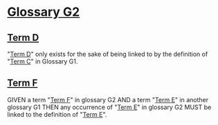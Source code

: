 # [Glossary G2](#glossary-g2)

## [Term D](#term-d)

"[Term D][1]" only exists for the sake of being linked to by the definition of
"[Term C][2]" in Glossary G1.

## [Term F](#term-f)

GIVEN a term "[Term F][3]" in glossary G2 AND a term "[Term E][4]" in another glossary G1
THEN any occurrence of "[Term E][4]" in glossary G2 MUST be linked to the definition
of "[Term E][4]".

[1]: #term-d "\"Term D\" only exists for the sake of being linked to by the definition of
\"Term C\" in Glossary G1."

[2]: ./glossary-g1.md#term-c "GIVEN a term \"Term C\" in glossary G1 AND a term \"Term D\" in another glossary G2
THEN any occurrence of \"Term D\" in glossary G1 MUST be linked to the definition
of \"Term D\"."

[3]: #term-f "GIVEN a term \"Term F\" in glossary G2 AND a term \"Term E\" in another glossary G1
THEN any occurrence of \"Term E\" in glossary G2 MUST be linked to the definition
of \"Term E\"."

[4]: ./glossary-g1.md#term-e "\"Term E\" only exists for the sake of being linked to from glossary G2."
